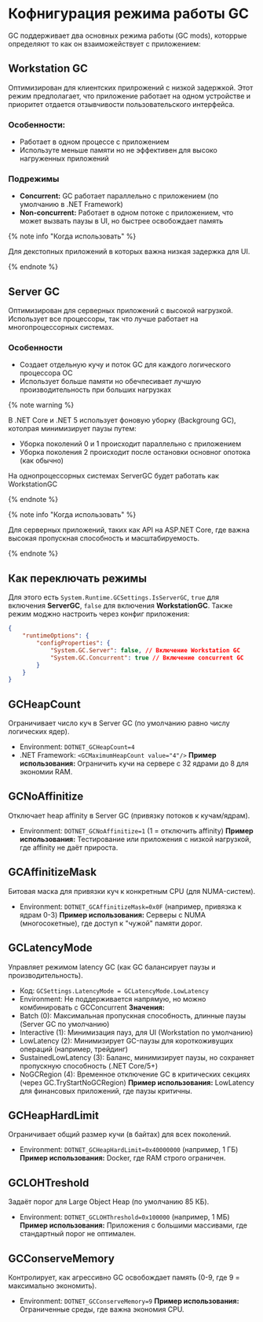 # Кофнигурация режима работы GC
GC поддерживает два основных режима работы (GC mods), которрые определяют то как он взаиможействует с приложением:

## Workstation GC
Оптимизирован для клиентских прилрожений с низкой задержкой. Этот режим предполагает, что приложение работает на одном устройстве и приоритет отдается отзывчивости пользовательского интерфейса.

### Особенности:
- Работает в одном процессе с приложением
- Используте меньше памяти но не эффективен для высоко нагруженных приложений

### Подрежимы
- **Concurrent:** GC работает параллельно с приложением (по умолчанию в .NET Framework)
- **Non-concurrent:** Работает в одном потоке с приложением, что может вызвать паузы в UI, но быстрее освобождает память

{% note info "Когда использовать" %}

Для декстопных приложений в которых важна низкая задержка для UI.

{% endnote %}

## Server GC
Оптимизирован для серверных приложений с высокой нагрузкой. Использует все процессоры, так что лучше работает на многопроцессорных системах.

### Особенности
- Создает отдельную кучу и поток GC для каждого логического процессора ОС
- Использует больше памяти но обечпесивает лучшую производительность при больших нагрузках

{% note warning %}

В .NET Core и .NET 5 использует фоновую уборку (Backgroung GC), котолрая минимизирует паузы путем:
- Уборка поколений 0 и 1 происходит параллельно с приложением
- Уборка поколения 2 происходит после остановки основног опотока (как обычно)

На однопроцессорных системах ServerGC будет работать как WorkstationGC

{% endnote %}

{% note info "Когда использовать" %}

Для серверных приложений, таких как API на ASP.NET Core, где важна высокая пропускная способность и масштабируемость.

{% endnote %}

## Как переключать режимы
Для этого есть `System.Runtime.GCSettings.IsServerGC`, `true` для включения **ServerGC**, `false` для включения **WorkstationGC**.
Также режим моджно настроить через конфиг приложения:
```json
{
    "runtimeOptions": {
        "configProperties": {
            "System.GC.Server": false, // Включение Workstation GC
            "System.GC.Concurrent": true // Включение concurrent GC
        }
    }
}
```

## GCHeapCount
Ограничивает число куч в Server GC (по умолчанию равно числу логических ядер).
- Environment: `DOTNET_GCHeapCount=4`
- .NET Framework: `<GCMaximumHeapCount value="4"/>`
**Пример использования:** Ограничить кучи на сервере с 32 ядрами до 8 для экономии RAM.

## GCNoAffinitize
Отключает heap affinity в Server GC (привязку потоков к кучам/ядрам).
- Environment: `DOTNET_GCNoAffinitize=1` (1 = отключить affinity)
**Пример использования:** Тестирование или приложения с низкой нагрузкой, где affinity не даёт прироста.

## GCAffinitizeMask
Битовая маска для привязки куч к конкретным CPU (для NUMA-систем).
- Environment: `DOTNET_GCAffinitizeMask=0x0F` (например, привязка к ядрам 0-3)
**Пример использования:** Серверы с NUMA (многосокетные), где доступ к "чужой" памяти дорог.

## GCLatencyMode
Управляет режимом latency GC (как GC балансирует паузы и производительность).
- Код: `GCSettings.LatencyMode = GCLatencyMode.LowLatency`
- Environment: Не поддерживается напрямую, но можно комбинировать с GCConcurrent
**Значения:**
- Batch (0): Максимальная пропускная способность, длинные паузы (Server GC по умолчанию)
- Interactive (1): Минимизация пауз, для UI (Workstation по умолчанию)
- LowLatency (2): Минимизирует GC-паузы для короткоживущих операций (например, трейдинг)
- SustainedLowLatency (3): Баланс, минимизирует паузы, но сохраняет пропускную способность (.NET Core/5+)
- NoGCRegion (4): Временное отключение GC в критических секциях (через GC.TryStartNoGCRegion)
**Пример использования:** LowLatency для финансовых приложений, где паузы критичны.

## GCHeapHardLimit
Ограничивает общий размер кучи (в байтах) для всех поколений.
- Environment: `DOTNET_GCHeapHardLimit=0x40000000` (например, 1 ГБ)
**Пример использования:** Docker, где RAM строго ограничен.

## GCLOHTreshold
Задаёт порог для Large Object Heap (по умолчанию 85 КБ).
- Environment: `DOTNET_GCLOHThreshold=0x100000` (например, 1 МБ)
**Пример использования:** Приложения с большими массивами, где стандартный порог не оптимален.

## GCConserveMemory
Контролирует, как агрессивно GC освобождает память (0-9, где 9 = максимально экономить).
- Environment: `DOTNET_GCConserveMemory=9`
**Пример использования:** Ограниченные среды, где важна экономия CPU.